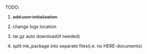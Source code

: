TODO: 

1) ~~add user initialization~~

2) change logs location

3) tar.gz auto download(if needed)

4) split mk\_package into separate files(i.e. no HERE-documents)
